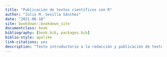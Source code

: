 ```yaml
--- 
title: "Publicación de textos científicos con R"
author: "Julio M. Sevilla Sánchez"
date: "2021-06-18"
site: bookdown::bookdown_site
documentclass: book
bibliography: [book.bib, packages.bib]
biblio-style: apalike
link-citations: yes
description: "Texto introductorio a la redacción y publicación de textos científicos con R y RMarkdown"
---
```



